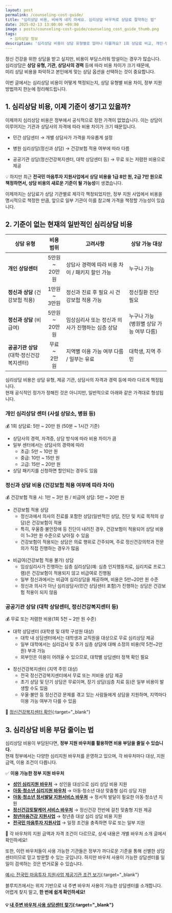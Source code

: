 ```yaml
---
layout: post
permalink: /counseling-cost-guide/
title: "심리상담 비용, 비싸게 내지 마세요. 심리상담 바우처로 상담료 절약하는 법"
date: 2025-02-13 13:00:00 +09:00
image : posts/counseling-cost-guide/counseling_cost_guide_thumb.png
tags:
  - 심리상담 정보
description: '심리상담 비용이 상담 유형별로 얼마나 다를까요? 1회 상담료 비교, 개인·병원·무료 상담 비용 차이, 정부 지원 활용법까지 총정리! 비용 부담을 줄이는 방법을 확인하세요.'
---
```


정신 건강을 위한 상담을 받고 싶지만, 비용이 부담스러워 망설이는 경우가 많습니다.  
심리상담은 **상담 유형, 기관, 상담사의 경력** 등에 따라 비용 차이가 크기 때문에,  
미리 상담 비용을 파악하고 본인에게 맞는 상담 옵션을 선택하는 것이 중요합니다.

이번 글에서는 심리상담 비용이 어떻게 책정되는지, 상담 유형별 비용 차이, 정부 지원 방법까지 한눈에 정리해드립니다.

## 1. 심리상담 비용, 이제 기준이 생기고 있을까?

이제까지 심리상담 비용은 정부에서 공식적으로 정한 가격이 없었습니다. 
이는 상담이 이루어지는 기관과 상담사의 자격에 따라 비용 차이가 크기 때문입니다.

- 민간 상담센터 → 개별 상담사가 가격을 자유롭게 설정  

- 병원 심리상담(정신과 상담) → 건강보험 적용 여부에 따라 다름

- 공공기관 상담(정신건강복지센터, 대학 상담센터 등) → 무료 또는 저렴한 비용으로 제공

💡 하지만 최근 **전국민 마음투자 지원사업에서 상담 비용을 1급 8만 원, 2급 7만 원으로 책정하면서, 상담 비용의 새로운 기준이 될 가능성**이 생겼습니다.

이제까지는 상담료가 상담 기관별로 제각각 책정되었지만, 정부 지원 사업에서 비용을 명시적으로 책정한 만큼, 앞으로 일부 기관이 이를 참고해 가격을 책정할 가능성이 있습니다.

## 2. 기준이 없는 현재의 일반적인 심리상담 비용

| 상담 유형                          | 비용 범위                | 고려사항                         | 상담 가능 대상                      |
| ------------------------------ |:--------------------:| ---------------------------- | ----------------------------- |
| **개인 상담센터**                    | 5만원 <br/>~ <br/>20만원 | 상담사 경력에 따라 비용 차이 / 패키지 할인 가능 | 누구나 가능                        |
| **정신과 상담** (건강보험 적용)           | 1만원 <br/>~ <br/>3만원  | 정신과 진료 후 필요 시 건강보험 적용 가능     | 정신질환 진단 필요                    |
| **정신과 상담** (비급여)               | 5만원 <br/>~ <br/>20만원 | 임상심리사 또는 정신과 의사가 진행하는 심층 상담  | 누구나 가능 <br/>(병원별 상담 가능 여부 다름) |
| **공공기관 상담** <br/>(대학·정신건강복지센터) | 무료 <br/>~ <br/>2만 원  | 지역별 이용 가능 여부 다름 / 일부는 유료     | 대학생, 지역 주민                    |

심리상담 비용은 상담 유형, 제공 기관, 상담사의 자격과 경력 등에 따라 다르게 책정됩니다.  
현재 공식적인 정가가 정해진 것은 아니지만, 일반적으로 아래와 같은 가격대로 형성됩니다.

### 개인 심리상담 센터 (사설 상담소, 병원 등)

💰 1회 상담료: 5만 ~ 20만 원 (50분 ~ 1시간 기준)

- 상담사의 경력, 자격증, 상담 방식에 따라 비용 차이가 큼
- 일부 센터에서는 상담사의 경력에 따라
  - 초급: 5만 ~ 10만 원
  - 중급: 10만 ~ 15만 원
  - 고급: 15만 ~ 20만 원
- 상담 패키지를 신청하면 할인되는 경우도 있음

### 정신과 상담 비용 (건강보험 적용 여부에 따라 차이)

💰 건강보험 적용 시: 1만 ~ 3만 원 / 비급여 상담: 5만 ~ 20만 원

- 건강보험 적용 상담
  - 정신과에서 의사의 진료를 포함한 상담(일반적인 상담, 진단 및 치료 목적의 상담)은 건강보험이 적용
  - 특히, 우울증·불안장애 등 진단이 내려진 경우, 건강보험이 적용되어 상담 비용이 1~3만 원 수준으로 낮아질 수 있음
  - 건강보험이 적용되는 상담은 의료 행위로 간주되며, 주로 정신건강의학과 전문의가 직접 진행하는 경우가 많음
    <br><br>
- 비급여(건강보험 적용 불가) 상담
  - 임상심리사가 진행하는 심층 심리상담(예: 심층 인지행동치료, 심리치료 프로그램)은 건강보험이 적용되지 않고 비급여로 진행됨
  - 일부 정신과에서는 비급여 심리상담을 제공하며, 비용은 5만~20만 원 수준
  - 정신과 의사가 아닌 심리상담사(민간 상담센터 포함)가 진행하는 상담은 건강보험 적용이 되지 않음

### 공공기관 상담 (대학 상담센터, 정신건강복지센터 등)

💰 무료 또는 저렴한 비용(1회 5천 ~ 2만 원 수준)

- 대학 상담센터 (대학생 및 대학 구성원 대상)
  - 대학 내 상담센터에서는 대학생과 교직원을 대상으로 무료 심리상담 제공
  - 일부 대학에서는 심리검사 및 추가 심층 상담에 대해 소정의 비용(약 5천~2만 원) 부과 가능
  - 외부인은 이용이 어려울 수 있으므로, 대학별 상담센터 정책 확인 필요
    <br><br>
- 정신건강복지센터 (지역 주민 대상)
  - 전국 정신건강복지센터에서 무료 또는 저비용 상담 제공
  - 초기 상담 및 단기 상담은 무료이며, 장기 상담(심층 치료 등)은 일부 비용이 발생할 수도 있음
  - 우울·불안 등 정신건강 문제를 겪고 있는 사람들에게 상담을 지원하며, 지역마다 이용 가능 여부가 다를 수 있음

📌 [정신건강복지센터 확인](https://www.mohw.go.kr/menu.es?mid=a10706040300){:target="_blank"}

## 3. 심리상담 비용 부담 줄이는 법

심리상담 비용이 부담된다면, **정부 지원 바우처를 활용하면 비용 부담을 줄일 수 있습니다.**  
현재 정부에서는 다양한 심리지원 바우처를 운영하고 있으며, 각 바우처마다 대상, 지원 금액, 이용 조건이 다릅니다.

✅ **이용 가능한 정부 지원 바우처**

- **[성인 심리지원 바우처](https://blog.bluecheese.kr/adult-psychological-support-service-voucher/)** → 성인을 대상으로 심리 상담 비용 지원
- **[아동·청소년 심리지원 바우처](https://blog.bluecheese.kr/children-and-youth-psychological-support-service-voucher/)** → 아동·청소년 대상 맞춤형 심리 상담 지원
- **[아동·청소년 정서발달 지원서비스 바우처](https://blog.bluecheese.kr/children-and-youth-emotional-development-support-service-voucher/)** → 정서적 발달이 필요한 아동·청소년 지원
- **[정신건강토탈케어 서비스 바우처](https://blog.bluecheese.kr/mental-health-totalcare-service-voucher/)** → 정신건강 전반에 걸친 맞춤형 지원 제공
- **[청년마음건강 지원사업](https://blog.bluecheese.kr/youth-mental-health-support-project/)** → 청년층 대상 심리 상담 비용 지원
- **[전국민 마음투자 지원사업](https://blog.bluecheese.kr/national-mind-investment-support-project/)** → 일정 조건을 충족하면 무료 또는 일부 지원

📌 각 바우처의 지원 금액과 자격 조건이 다르므로, 상세 내용은 개별 바우처 소개 글에서 확인하세요!

또한, 이런 바우처들이 사용 가능한 기관들은 정부가 까다로운 기준을 통해 선별한 상담센터이므로 믿고 방문할 수 있는 곳입니다. 하지만 바우처 사용이 가능한 상담센터를 일일이 검색하는 것은 번거로울 수 있습니다.

[예시: 전국민 마음투자 지원사업 제공기관 조건 보기](https://www.mohw.go.kr/board.es?mid=a10503000000&bid=0027&list_no=1481781&act=view&#share){:target="_blank"}

블루치즈에서는 위치 기반으로 내 주변 바우처 사용이 가능한 상담센터를 소개합니다. 
어렵게 찾지 말고, **한 번에 쉽게 확인하세요!**

#### 💡 [내 주변 바우처 사용 상담센터 찾기](https://bluecheese.kr?utm_source=blog&utm_medium=social&utm_campaign=bluecheese_blog&utm_content=counseling_cost_guide){:target="_blank"}

